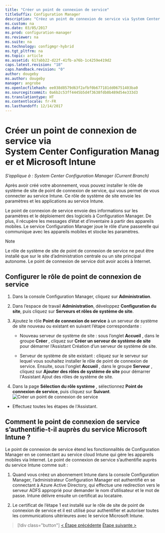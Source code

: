```yaml
---
title: "Créer un point de connexion de service"
titleSuffix: Configuration Manager
description: "Créez un point de connexion de service via System Center Configuration Manager."
ms.custom: na
ms.date: 03/05/2017
ms.prod: configuration-manager
ms.reviewer: na
ms.suite: na
ms.technology: configmgr-hybrid
ms.tgt_pltfrm: na
ms.topic: article
ms.assetid: 617abb22-d22f-41fb-a76b-1c4259e419d2
caps.latest.revision: "18"
caps.handback.revision: "0"
author: dougeby
ms.author: dougeby
manager: angrobe
ms.openlocfilehash: ee038d8579d63f2afbf0b677181dd06751403ba0
ms.sourcegitcommit: 0a6b2c53ff4445b5d4f3638fdb0b489d54e333d3
ms.translationtype: HT
ms.contentlocale: fr-FR
ms.lasthandoff: 12/14/2017
---
```

# <a name="create-a-service-connection-point-with-system-center-configuration-manager-and-microsoft-intune"></a>Créer un point de connexion de service via System Center Configuration Manager et Microsoft Intune

*S’applique à : System Center Configuration Manager (Current Branch)*

Après avoir créé votre abonnement, vous pouvez installer le rôle de système de site de point de connexion de service, qui vous permet de vous connecter au service Intune. Ce rôle de système de site envoie les paramètres et les applications au service Intune.

 Le point de connexion de service envoie des informations sur les paramètres et le déploiement des logiciels à Configuration Manager. De plus, il récupère les messages d’état et d’inventaire à partir des appareils mobiles. Le service Configuration Manager joue le rôle d’une passerelle qui communique avec les appareils mobiles et stocke les paramètres.

> [!NOTE]
>  Le rôle de système de site de point de connexion de service ne peut être installé que sur le site d’administration centrale ou un site principal autonome. Le point de connexion de service doit avoir accès à Internet.


## <a name="configure-the-service-connection-point-role"></a>Configurer le rôle de point de connexion de service

1.  Dans la console Configuration Manager, cliquez sur **Administration**.

2.  Dans l’espace de travail **Administration**, développez **Configuration du site**, puis cliquez sur **Serveurs et rôles de système de site**.

3.  Ajoutez le rôle **Point de connexion de service** à un serveur de système de site nouveau ou existant en suivant l’étape correspondante :

    -   Nouveau serveur de système de site : sous l’onglet **Accueil** , dans le groupe **Créer** , cliquez sur **Créer un serveur de système de site** pour démarrer l’Assistant Création d’un serveur de système de site.

    -   Serveur de système de site existant : cliquez sur le serveur sur lequel vous souhaitez installer le rôle de point de connexion de service. Ensuite, sous l'onglet **Accueil** , dans le groupe **Serveur** , cliquez sur **Ajouter des rôles de système de site** pour démarrer l'Assistant Ajout des rôles de système de site.

4.  Dans la page **Sélection du rôle système** , sélectionnez **Point de connexion de service**, puis cliquez sur **Suivant**.
![Créer un point de connexion de service](../media/mdm-service-connection-point.png)

* Effectuez toutes les étapes de l'Assistant.

## <a name="how-does-the-service-connection-point-authenticate-with-the-microsoft-intune-service"></a>Comment le point de connexion de service s’authentifie-t-il auprès du service Microsoft Intune ?
 Le point de connexion de service étend les fonctionnalités de Configuration Manager en se connectant au service cloud Intune qui gère les appareils mobiles via Internet. Le point de connexion de service s’authentifie auprès du service Intune comme suit :

1.  Quand vous créez un abonnement Intune dans la console Configuration Manager, l’administrateur Configuration Manager est authentifié en se connectant à Azure Active Directory, qui effectue une redirection vers le serveur ADFS approprié pour demander le nom d’utilisateur et le mot de passe. Intune délivre ensuite un certificat au locataire.

2.  Le certificat de l’étape 1 est installé sur le rôle de site de point de connexion de service et il est utilisé pour authentifier et autoriser toutes les communications ultérieures avec le service Microsoft Intune.

> [!div class="button"]
[< Étape précédente](terms-and-conditions.md) [Étape suivante >](enable-platform-enrollment.md)
